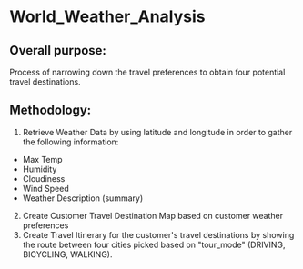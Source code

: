 # World_Weather_Analysis

## Overall purpose:
Process of narrowing down the travel preferences to obtain four potential travel destinations.

## Methodology:
1. Retrieve Weather Data by using latitude and longitude in order to gather the following information:
- Max Temp
- Humidity 
- Cloudiness
- Wind Speed
- Weather Description (summary)
2. Create Customer Travel Destination Map based on customer weather preferences
3. Create Travel Itinerary for the customer's travel destinations by showing the route between four cities picked based on "tour_mode" (DRIVING, BICYCLING, WALKING).
